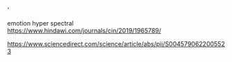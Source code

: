 '



emotion hyper spectral
https://www.hindawi.com/journals/cin/2019/1965789/




https://www.sciencedirect.com/science/article/abs/pii/S0045790622005523

